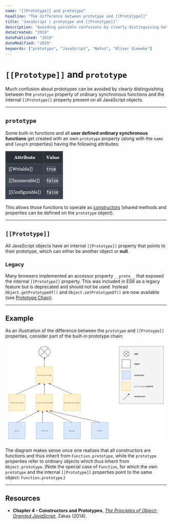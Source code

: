 ```yaml
---
name: "[[Prototype]] and prototype" 
headline: "The difference between prototype and [[Prototype]]"
title: "JavaScript | prototype and [[Prototype]]"
description: "Avoiding possible confusions by clearly distinguising between a constructor's prototype property and the internal [[Prototype]] property."
dateCreated: "2019"
datePublished: "2019"
dateModified: "2019"
keywords: ["prototype", "JavaScript", "Notes", "Oliver Sieweke"]
---
```


# `[[Prototype]]` and `prototype`

Much confusion about prototypes can be avoided by clearly distinguishing between the `prototype` property of ordinary synchronous functions and the internal `[[Prototype]]` property present on all JavaScript objects.

---

## `prototype`

Some built-in functions and all **user defined ordinary synchronous functions** get created with an own `prototype` property (along with the `name` and `length` properties) having the following attributes:

![Prototype Attributes](../../images/javascript/prototype-attributes.png)

This allows those functions to operate as [constructors](/javascript/inheritance/constructors) (shared methods and properties can be defined on the `prototype` object).

---

## `[[Prototype]]`

All JavaScript objects have an internal `[[Prototype]]` property that points to their prototype, which can either be another object or **null**.

### Legacy

Many browsers implemented an accessor property `__proto__` that exposed the internal `[[Prototype]]` property. This was included in ES6 as a legacy feature but is deprecated and should not be used. Instead `Object.getPrototypeOf()` and `Object.setPrototypeOf()` are now available (see [Prototype Chain]()).

---

## Example

As an illustration of the difference between the `prototype` and `[[Protoype]]` properties, consider part of the built-in prototype chain:

![Built-In Prototype Chain](../../images/javascript/prototype-and-prototype.png)

The diagram makes sense once one realises that all constructors are functions and thus inherit from `Function.prototype`, while the `prototype` properties refer to ordinary objects which thus inherit from `Object.prototype`. (Note the special case of `Function`, for which the own `prototype` and the internal `[[Prototype]]` properties point to the same object: `Function.prototype`.)

---

## Resources

* **Chapter 4 - Constructors and Prototypes**, [_The Principles of Object-Oriented JavaScript_](/reading/#object-oriented-js), Zakas (2014).
